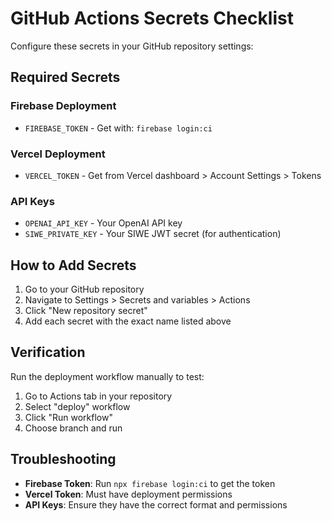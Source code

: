 # GitHub Actions Secrets Checklist

Configure these secrets in your GitHub repository settings:

## Required Secrets

### Firebase Deployment
- `FIREBASE_TOKEN` - Get with: `firebase login:ci`

### Vercel Deployment  
- `VERCEL_TOKEN` - Get from Vercel dashboard > Account Settings > Tokens

### API Keys
- `OPENAI_API_KEY` - Your OpenAI API key
- `SIWE_PRIVATE_KEY` - Your SIWE JWT secret (for authentication)

## How to Add Secrets

1. Go to your GitHub repository
2. Navigate to Settings > Secrets and variables > Actions
3. Click "New repository secret"
4. Add each secret with the exact name listed above

## Verification

Run the deployment workflow manually to test:
1. Go to Actions tab in your repository
2. Select "deploy" workflow
3. Click "Run workflow"
4. Choose branch and run

## Troubleshooting

- **Firebase Token**: Run `npx firebase login:ci` to get the token
- **Vercel Token**: Must have deployment permissions
- **API Keys**: Ensure they have the correct format and permissions
